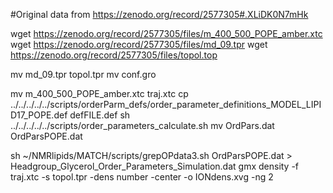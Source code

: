 #Original data from https://zenodo.org/record/2577305#.XLiDK0N7mHk



wget  https://zenodo.org/record/2577305/files/m_400_500_POPE_amber.xtc
wget  https://zenodo.org/record/2577305/files/md_09.tpr
wget  https://zenodo.org/record/2577305/files/topol.top

mv  md_09.tpr topol.tpr
mv  conf.gro

mv  m_400_500_POPE_amber.xtc traj.xtc
cp  ../../../../../scripts/orderParm_defs/order_parameter_definitions_MODEL_LIPID17_POPE.def defFILE.def
sh ../../../../../scripts/order_parameters_calculate.sh
mv OrdPars.dat OrdParsPOPE.dat

sh ~/NMRlipids/MATCH/scripts/grepOPdata3.sh OrdParsPOPE.dat > Headgroup_Glycerol_Order_Parameters_Simulation.dat
gmx density -f traj.xtc -s topol.tpr -dens number  -center -o IONdens.xvg -ng 2
